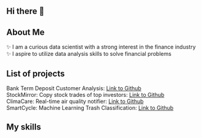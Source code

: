 ## Hi there 👋<br>
## About Me
✨ I am a curious data scientist with a strong interest in the finance industry<br>
✨ I aspire to utilize data analysis skills to solve financial problems<br>

## List of projects
Bank Term Deposit Customer Analysis: [Link to Github](https://github.com/kathytran88/bank_term_deposit_analysis)<br>
StockMirror: Copy stock trades of top investors: [Link to Github](https://github.com/kathytran88/StockMirror)<br>
ClimaCare: Real-time air quality notifier: [Link to Github](https://github.com/SewonKim0/ClimaCare)<br>
SmartCycle: Machine Learning Trash Classification: [Link to Github](https://github.com/SnazzyBeatle115/Smartcycle)<br>

## My skills

